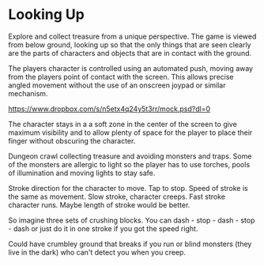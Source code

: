 # Looking Up

Explore and collect treasure from a unique perspective. The game is viewed from below ground, looking up so that the only things that are seen clearly are the parts of characters and objects that are in contact with the ground.

The players character is controlled using an automated push, moving away from the players point of contact with the screen. This allows precise angled movement without the use of an onscreen joypad or similar mechanism.

https://www.dropbox.com/s/n5etx4q24y5t3rr/mock.psd?dl=0


The character stays in a a soft zone in the center of the screen to give maximum visibility and to allow plenty of space for the player to place their finger without obscuring the character.

Dungeon crawl collecting treasure and avoiding monsters and traps.
Some of the monsters are allergic to light so the player has to use torches, pools of illumination and moving lights to stay safe.

Stroke direction for the character to move. Tap to stop. Speed of stroke is the same as movement. Slow stroke, character creeps. Fast stroke character runs. Maybe length of stroke would be better.

So imagine three sets of crushing blocks. You can dash - stop - dash - stop - dash or just do it in one stroke if you got the speed right.

Could have crumbley ground that breaks if you run or blind monsters (they live in the dark) who can't detect you when you creep.
